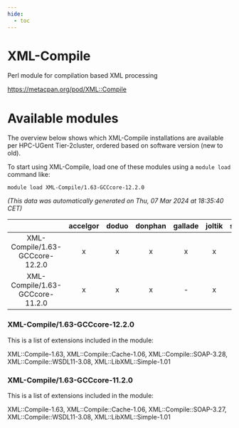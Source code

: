 ```yaml
---
hide:
  - toc
---
```


XML-Compile
===========


Perl module for compilation based XML processing

https://metacpan.org/pod/XML::Compile
# Available modules


The overview below shows which XML-Compile installations are available per HPC-UGent Tier-2cluster, ordered based on software version (new to old).

To start using XML-Compile, load one of these modules using a `module load` command like:

```shell
module load XML-Compile/1.63-GCCcore-12.2.0
```

*(This data was automatically generated on Thu, 07 Mar 2024 at 18:35:40 CET)*  

| |accelgor|doduo|donphan|gallade|joltik|skitty|
| :---: | :---: | :---: | :---: | :---: | :---: | :---: |
|XML-Compile/1.63-GCCcore-12.2.0|x|x|x|x|x|x|
|XML-Compile/1.63-GCCcore-11.2.0|x|x|x|-|x|x|


### XML-Compile/1.63-GCCcore-12.2.0

This is a list of extensions included in the module:

XML::Compile-1.63, XML::Compile::Cache-1.06, XML::Compile::SOAP-3.28, XML::Compile::WSDL11-3.08, XML::LibXML::Simple-1.01

### XML-Compile/1.63-GCCcore-11.2.0

This is a list of extensions included in the module:

XML::Compile-1.63, XML::Compile::Cache-1.06, XML::Compile::SOAP-3.27, XML::Compile::WSDL11-3.08, XML::LibXML::Simple-1.01